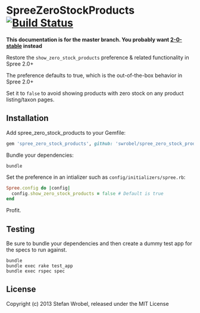 SpreeZeroStockProducts [![Build Status](https://travis-ci.org/swrobel/spree_zero_stock_products.png?branch=2-0-stable)](https://travis-ci.org/swrobel/spree_zero_stock_products)
======================

**This documentation is for the master branch. You probably want [2-0-stable](https://github.com/swrobel/spree_zero_stock_products/tree/2-0-stable) instead**

Restore the `show_zero_stock_products` preference & related functionality in Spree 2.0+

The preference defaults to true, which is the out-of-the-box behavior in Spree 2.0+

Set it to `false` to avoid showing products with zero stock on any product listing/taxon pages.

Installation
------------

Add spree_zero_stock_products to your Gemfile:

```ruby
gem 'spree_zero_stock_products', github: 'swrobel/spree_zero_stock_products'
```

Bundle your dependencies:

```shell
bundle
```

Set the preference in an intializer such as `config/initializers/spree.rb`:

```ruby
Spree.config do |config|
  config.show_zero_stock_products = false # Default is true
end
```

Profit.

Testing
-------

Be sure to bundle your dependencies and then create a dummy test app for the specs to run against.

```shell
bundle
bundle exec rake test_app
bundle exec rspec spec
```

License
-------

Copyright (c) 2013 Stefan Wrobel, released under the MIT License
